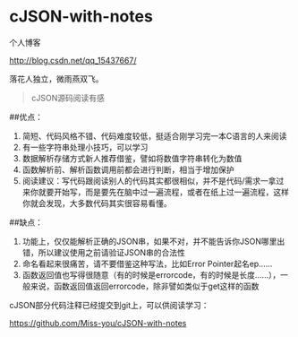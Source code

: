 # cJSON-with-notes

个人博客

http://blog.csdn.net/qq_15437667/


落花人独立，微雨燕双飞。

> cJSON源码阅读有感


##优点：

1. 简短、代码风格不错、代码难度较低，挺适合刚学习完一本C语言的人来阅读
2. 有一些字符串处理小技巧，可以学习
3. 数据解析存储方式新人推荐借鉴，譬如将数值字符串转化为数值
4. 函数解析前、解析函数调用前都会进行判断，相当于增加保护
5. 阅读建议：写代码跟阅读别人的代码其实都很相似，并不是代码/需求一拿过来你就要开始写，而是要先在脑中过一遍流程，或者在纸上过一遍流程，这样你就会发现，大多数代码其实很容易看懂。

##缺点：

1. 功能上，仅仅能解析正确的JSON串，如果不对，并不能告诉你JSON哪里出错，所以建议使用之前请验证JSON串的合法性
2. 命名看起来很痛苦，请不要借鉴这种写法，比如Error Pointer起名ep……
3. 函数返回值也写得很随意（有的时候是errorcode，有的时候是长度……），一般来说，函数返回值返回errorcode，除非譬如类似于get这样的函数


cJSON部分代码注释已经提交到git上，可以供阅读学习：

https://github.com/Miss-you/cJSON-with-notes